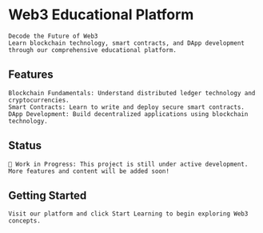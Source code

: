 # Web3 Educational Platform
	Decode the Future of Web3
	Learn blockchain technology, smart contracts, and DApp development through our comprehensive educational platform.

## Features
	Blockchain Fundamentals: Understand distributed ledger technology and cryptocurrencies.
	Smart Contracts: Learn to write and deploy secure smart contracts.
	DApp Development: Build decentralized applications using blockchain technology.
## Status
	🚧 Work in Progress: This project is still under active development. More features and content will be added soon!

## Getting Started
	Visit our platform and click Start Learning to begin exploring Web3 concepts.
 
